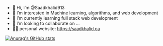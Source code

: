 - 👋 Hi, I’m @Saadkhalid913
- 👀 I’m interested in Machine learning, algorithms, and web development
- 🌱 I’m currently learning full stack web development 
- 💞️ I’m looking to collaborate on ...
- 🧑‍💻 personal website: https://saadkhalid.ca

[![Anurag's GitHub stats](https://github-readme-stats.vercel.app/api?username=saadkhalid913)](https://github.com/anuraghazra/github-readme-stats)


<!---
Saadkhalid913/Saadkhalid913 is a ✨ special ✨ repository because its `README.md` (this file) appears on your GitHub profile.
You can click the Preview link to take a look at your changes.
--->
